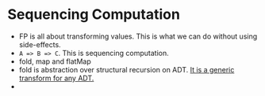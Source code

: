# Sequencing Computation

- FP is all about transforming values. This is what we can do without using side-effects.
- `A => B => C`. This is sequencing computation.
- fold, map and flatMap
- fold is abstraction over structural recursion on ADT. [It is a generic transform for any ADT.](https://youtu.be/7b-LsXoAiy8?t=1999)
- 

